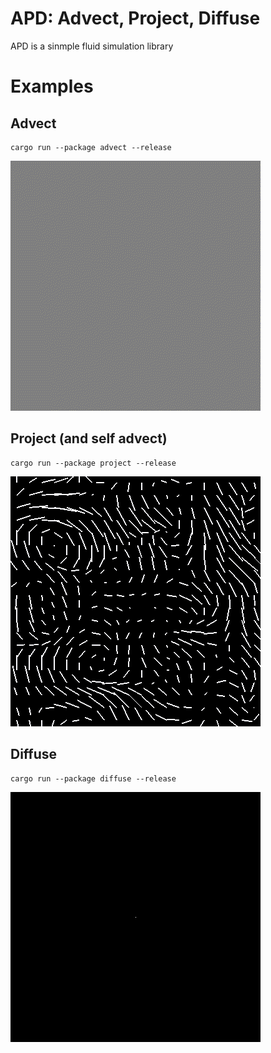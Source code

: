 # APD: Advect, Project, Diffuse

APD is a sinmple fluid simulation library


# Examples

## Advect

```
cargo run --package advect --release 
```

![advect](demos/advect.gif)

## Project (and self advect)

```
cargo run --package project --release 
```

![project](demos/project.gif)

## Diffuse

```
cargo run --package diffuse --release 
```

![project](demos/diffuse.gif)